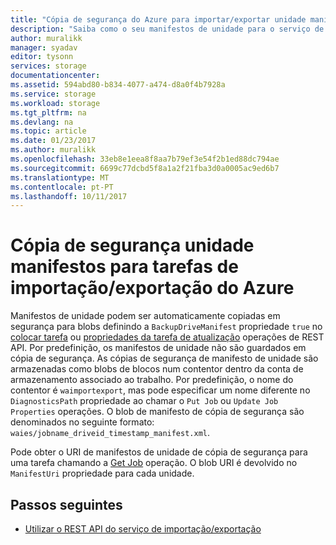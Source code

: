 ```yaml
---
title: "Cópia de segurança do Azure para importar/exportar unidade manifestos | Microsoft Docs"
description: "Saiba como o seu manifestos de unidade para o serviço de importação/exportação do Microsoft Azure, uma cópia de segurança automaticamente."
author: muralikk
manager: syadav
editor: tysonn
services: storage
documentationcenter: 
ms.assetid: 594abd80-b834-4077-a474-d8a0f4b7928a
ms.service: storage
ms.workload: storage
ms.tgt_pltfrm: na
ms.devlang: na
ms.topic: article
ms.date: 01/23/2017
ms.author: muralikk
ms.openlocfilehash: 33eb8e1eea8f8aa7b79ef3e54f2b1ed88dc794ae
ms.sourcegitcommit: 6699c77dcbd5f8a1a2f21fba3d0a0005ac9ed6b7
ms.translationtype: MT
ms.contentlocale: pt-PT
ms.lasthandoff: 10/11/2017
---
```

# <a name="backing-up-drive-manifests-for-azure-importexport-jobs"></a>Cópia de segurança unidade manifestos para tarefas de importação/exportação do Azure

Manifestos de unidade podem ser automaticamente copiadas em segurança para blobs definindo a `BackupDriveManifest` propriedade `true` no [colocar tarefa](/rest/api/storageimportexport/jobs#Jobs_CreateOrUpdate) ou [propriedades da tarefa de atualização](/rest/api/storageimportexport/jobs#Jobs_Update) operações de REST API. Por predefinição, os manifestos de unidade não são guardados em cópia de segurança. As cópias de segurança de manifesto de unidade são armazenadas como blobs de blocos num contentor dentro da conta de armazenamento associado ao trabalho. Por predefinição, o nome do contentor é `waimportexport`, mas pode especificar um nome diferente no `DiagnosticsPath` propriedade ao chamar o `Put Job` ou `Update Job Properties` operações. O blob de manifesto de cópia de segurança são denominados no seguinte formato: `waies/jobname_driveid_timestamp_manifest.xml`.

 Pode obter o URI de manifestos de unidade de cópia de segurança para uma tarefa chamando a [Get Job](/rest/api/storageimportexport/jobs#Jobs_Get) operação. O blob URI é devolvido no `ManifestUri` propriedade para cada unidade.

## <a name="next-steps"></a>Passos seguintes

* [Utilizar o REST API do serviço de importação/exportação](storage-import-export-using-the-rest-api.md)
